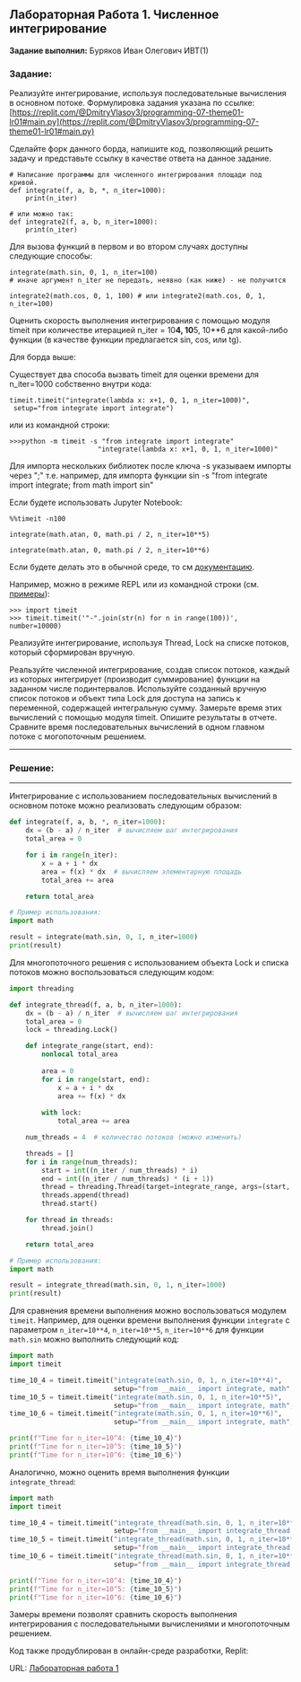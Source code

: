 ## Лабораторная Работа 1. Численное интегрирование

**Задание выполнил:** Буряков Иван Олегович ИВТ(1)

### Задание: 
Реализуйте интегрирование, используя последовательные вычисления в основном потоке.
Формулировка задания указана по ссылке: [https://replit.com/@DmitryVlasov3/programming-07-theme01-lr01#main.py](https://replit.com/@DmitryVlasov3/programming-07-theme01-lr01#main.py)

Сделайте форк данного борда, напишите код, позволяющий решить задачу и представьте ссылку в качестве ответа на данное задание.
~~~
# Написание программы для численного интегрирования площади под кривой.
def integrate(f, a, b, *, n_iter=1000):
    print(n_iter)

# или можно так:
def integrate2(f, a, b, n_iter=1000):
    print(n_iter)
~~~

Для вызова функций в первом и во втором случаях доступны следующие способы:

~~~
integrate(math.sin, 0, 1, n_iter=100) 
# иначе аргумент n_iter не передать, неявно (как ниже) - не получится
~~~
~~~
integrate2(math.cos, 0, 1, 100) # или integrate2(math.cos, 0, 1, n_iter=100)
~~~
Оценить скорость выполнения интегрирования с помощью модуля timeit при количестве итерацией n_iter = 10**4, 10**5, 10**6 для какой-либо функции (в качестве функции предлагается sin, cos, или tg).

Для борда выше:

Существует два способа вызвать timeit для оценки времени для n_iter=1000 собственно внутри кода:
~~~
timeit.timeit("integrate(lambda x: x+1, 0, 1, n_iter=1000)",
 setup="from integrate import integrate")
~~~
или из командной строки:
~~~
>>>python -m timeit -s "from integrate import integrate" 
                      "integrate(lambda x: x+1, 0, 1, n_iter=1000)"
~~~
Для импорта нескольких библиотек после ключа -s указываем импорты через ";" т.е. например, для импорта функции sin -s "from integrate import integrate; from math import sin"

Если будете использовать Jupyter Notebook:
~~~
%%timeit -n100

integrate(math.atan, 0, math.pi / 2, n_iter=10**5)

integrate(math.atan, 0, math.pi / 2, n_iter=10**6)
~~~
Если будете делать это в обычной среде, то см [документацию](https://docs.python.org/3/library/timeit.html#python-interface). 

Например, можно в режиме REPL или из командной строки (см. [примеры](https://docs.python.org/3/library/timeit.html#examples)):
~~~
>>> import timeit
>>> timeit.timeit('"-".join(str(n) for n in range(100))', number=10000)
~~~
Реализуйте интегрирование, используя Thread, Lock на списке потоков, который сформирован вручную.

Реальзуйте численной интегрирование, создав список потоков, каждый из которых интегрирует (производит суммирование) функции на заданном числе подинтервалов. Используйте созданный вручную список потоков и объект типа Lock для доступа на запись к переменной, содержащей интегральную сумму. Замерьте время этих вычислений с помощью модуля timeit.
Опишите результаты в отчете. Сравните время последовательных вычислений в одном главном потоке с могопоточным решением.


___________________________________________
### Решение:
___________________________________________
Интегрирование с использованием последовательных вычислений в основном потоке можно реализовать следующим образом:

```python
def integrate(f, a, b, *, n_iter=1000):
    dx = (b - a) / n_iter  # вычисляем шаг интегрирования
    total_area = 0

    for i in range(n_iter):
        x = a + i * dx
        area = f(x) * dx  # вычисляем элементарную площадь
        total_area += area

    return total_area

# Пример использования:
import math

result = integrate(math.sin, 0, 1, n_iter=1000)
print(result)
```

Для многопоточного решения с использованием объекта Lock и списка потоков можно воспользоваться следующим кодом:

```python
import threading

def integrate_thread(f, a, b, n_iter=1000):
    dx = (b - a) / n_iter  # вычисляем шаг интегрирования
    total_area = 0
    lock = threading.Lock()

    def integrate_range(start, end):
        nonlocal total_area
        
        area = 0
        for i in range(start, end):
            x = a + i * dx
            area += f(x) * dx
        
        with lock:
            total_area += area

    num_threads = 4  # количество потоков (можно изменить)

    threads = []
    for i in range(num_threads):
        start = int((n_iter / num_threads) * i)
        end = int((n_iter / num_threads) * (i + 1))
        thread = threading.Thread(target=integrate_range, args=(start, end))
        threads.append(thread)
        thread.start()

    for thread in threads:
        thread.join()

    return total_area

# Пример использования:
import math

result = integrate_thread(math.sin, 0, 1, n_iter=1000)
print(result)
```

Для сравнения времени выполнения можно воспользоваться модулем `timeit`. Например, для оценки времени выполнения функции `integrate` с параметром `n_iter=10**4`, `n_iter=10**5`, `n_iter=10**6` для функции `math.sin` можно выполнить следующий код:

```python
import math
import timeit

time_10_4 = timeit.timeit("integrate(math.sin, 0, 1, n_iter=10**4)",
                          setup="from __main__ import integrate, math", number=10)
time_10_5 = timeit.timeit("integrate(math.sin, 0, 1, n_iter=10**5)",
                          setup="from __main__ import integrate, math", number=10)
time_10_6 = timeit.timeit("integrate(math.sin, 0, 1, n_iter=10**6)",
                          setup="from __main__ import integrate, math", number=10)

print(f"Time for n_iter=10^4: {time_10_4}")
print(f"Time for n_iter=10^5: {time_10_5}")
print(f"Time for n_iter=10^6: {time_10_6}")
```

Аналогично, можно оценить время выполнения функции `integrate_thread`:

```python
import math
import timeit

time_10_4 = timeit.timeit("integrate_thread(math.sin, 0, 1, n_iter=10**4)",
                          setup="from __main__ import integrate_thread, math", number=10)
time_10_5 = timeit.timeit("integrate_thread(math.sin, 0, 1, n_iter=10**5)",
                          setup="from __main__ import integrate_thread, math", number=10)
time_10_6 = timeit.timeit("integrate_thread(math.sin, 0, 1, n_iter=10**6)",
                          setup="from __main__ import integrate_thread, math", number=10)

print(f"Time for n_iter=10^4: {time_10_4}")
print(f"Time for n_iter=10^5: {time_10_5}")
print(f"Time for n_iter=10^6: {time_10_6}")
```

Замеры времени позволят сравнить скорость выполнения интегрирования с последовательными вычислениями и многопоточным решением.

Код также продублирован в онлайн-среде разработки, Replit:

URL: [Лабораторная работа 1](https://replit.com/@Buryackov-Ivan/)

